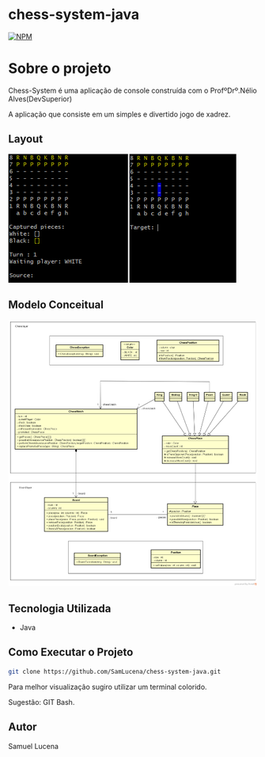 # chess-system-java
[![NPM](https://img.shields.io/npm/l/java?style=plastic)](https://github.com/SamLucena/chess-system-java/blob/main/LICENSE) 
# Sobre o projeto
Chess-System é uma aplicação de console construída com o ProfºDrº.Nélio Alves(DevSuperior)

A aplicação que consiste em um simples e divertido jogo de xadrez.
## Layout
![Console](https://github.com/SamLucena/assets/blob/main/res/img/chessmatch.png) 
## Modelo Conceitual
![Modelo Conceitual](https://github.com/SamLucena/assets/blob/main/res/img/chess-system-design.png)
## Tecnologia Utilizada

- Java

## Como Executar o Projeto
```bash
git clone https://github.com/SamLucena/chess-system-java.git
```
Para melhor visualização sugiro utilizar um terminal colorido.

Sugestão: GIT Bash.

## Autor
Samuel Lucena
